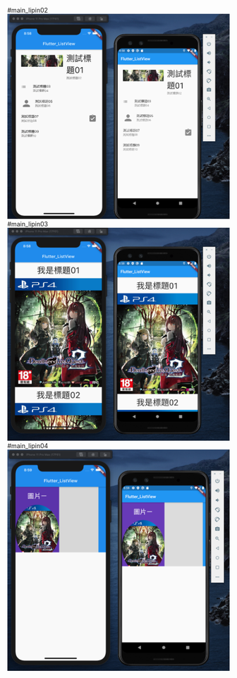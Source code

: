 #main_lipin02
![image](lib/image/a01.png)
#main_lipin03
![image](lib/image/a02.png)
#main_lipin04
![image](lib/image/a03.png)